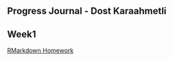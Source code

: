 
Progress Journal - Dost Karaahmetli
-------------------------------------


Week1
--------

[RMarkdown Homework](https://pjournal.github.io/mef03-karaahmetlid/RMarkdown-Homework---W1.html)

